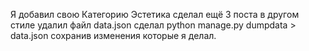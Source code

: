 Я добавил свою Категорию Эстетика сделал ещё 3 поста в другом стиле удалил файл data.json сделал python manage.py dumpdata > data.json сохранив изменения которые я делал.
